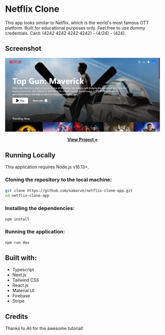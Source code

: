 # Netflix Clone

This app looks similar to Netflix, which is the world's most famous OTT platform. 
Built for educational purposes only. Feel free to use dummy credentials. Card: (4242 4242 4242 4242) - (4/24) - (424).



## Screenshot


<div align="center">
  <img src="./screenshot.png">
</div>

<p align="center">
  <a href="https://ott-platform.vercel.app/" target="_blank"><strong>View Project »</strong></a>
</p>



## Running Locally

This application requires Node.js v16.13+.

### Cloning the repository to the local machine:
```bash
git clone https://github.com/nabarvn/netflix-clone-app.git
cd netflix-clone-app
```

### Installing the dependencies:
```bash
npm install
```

### Running the application:
```bash
npm run dev
```



## Built with:

* Typescript
* Next.js
* Tailwind CSS
* React.js
* Material UI
* Firebase
* Stripe



## Credits

Thanks to *Ali* for the awesome tutorial!
